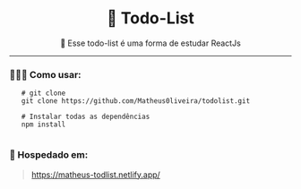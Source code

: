 

# <div align='center'> 📁 Todo-List </div>

 <div align='center'>
 🚧  Esse todo-list é uma forma de estudar ReactJs
</div>
<hr/>

### 👨🏾‍💻 Como usar: 
 
 ```
    # git clone
    git clone https://github.com/Matheus0liveira/todolist.git
    
    # Instalar todas as dependências
    npm install
    
 ```
 
 ### 🚀 Hospedado em: 
>  https://matheus-todlist.netlify.app/
 
  

